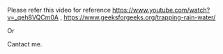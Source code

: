
Please refer this video for reference https://www.youtube.com/watch?v=_qeh8VQCm0A  , https://www.geeksforgeeks.org/trapping-rain-water/

Or 

Cantact me.